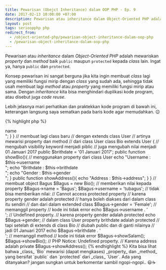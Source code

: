 ```yaml
---
title: Pewarisan (Obejct Inheritance) dalam OOP PHP - Ep. 9
date: 2017-02-13 10:08:00 +07:00
description: Pewarisan atau inheritance dalam Object-Oriented PHP adalah mewariskan property dan method baik public maupun protected kepada class lain. Ingat ya, hanya public dan protected.
layout: post
tags: serioopphp php
redirect_from:
  - /object-oriented-php/pewarisan-object-inheritance-dalam-oop-php
  - /pewarisan-object-inheritance-dalam-oop-php
---
```


Pewarisan atau _inheritance_ dalam _Object-Oriented PHP_ adalah mewariskan _property_ dan _method_ baik `public` maupun `protected` kepada _class_ lain. Ingat ya, hanya `public` dan `protected`.

Konsep pewarisan ini sangat berguna jika kita ingin membuat _class_ lagi yang memiliki fungsi mirip dengan _class_ yang sudah ada, sehingga tidak usah membuat lagi _method_ atau _property_ yang memiliki fungsi mirip atau sama. Dengan _inheritance_ kita bisa menghindari duplikasi kode program, atau disebut juga _code reuse_.

Lebih jelasnya mari perhatikan dan praktekkan kode program di bawah ini, keterangan langsung saya sematkan pada baris kode agar memudahkan. 😉

{% highlight php %}
<?php
class User
{
    public $name;
    public $username;
    protected $brithdate = '03 Juni 2016';
    private $address = 'Yogyakarta';
    protected $gender = 'Male';

    public function showSalam(){
        echo "Salam... nama saya $this->name <br/>";
    }
}

// membuat lagi class baru
// dengan extends class User
// artinya mewarisi property dan method
// dari class User
class Bio extends User
{
    // mengubah visibility keyword menjadi piblic
    // juga mengubah nilai menjadi 01 Januari 2017
    public $brithdate = '01 Januari 2017';

    public function showBio(){
        // menggunakan property dari class User
        echo "Username : $this->username <br/>";
        echo "Brithdate : $this->brithdate <br/>";
        echo "Gender : $this->gender <br/>";
    }

    public function showAddress(){
        echo "Address : $this->address";
    }
}

// membuat object Bagus
$Bagus = new Bio();

// memberikan nilai kepada property
$Bagus->name = 'Bagus';
$Bagus->username = 'tubagus';

// tidak bisa memberikan nilai:
// Cannot access protected property
// karena property gender adalah protected
// hanya boleh diakses dari dalam class itu sendiri
// dan dari dalam extended class
$Bagus->gender = 'Female';

// memanggil property
// kode ini tidak error
echo $Bagus->username . '<br/>';

// Undefined property.
// karena property gender adalah protected
echo $Bagus->gender;

// dalam class User property brithdate adalah protected
// tapi setelah di extends di class Bio
// diubah public dan di ganti nilainya
// jadi 01 Januari 2017
echo $Bagus->brithdate . '<br/>';

// memanggil method
// kode ini tidak error
$Bagus->showSalam();
$Bagus->showBio();

// PHP Notice:  Undefined property.
// Karena address adalah private
$Bagus->showAddress();
{% endhighlight %}

Kita bisa lihat bahwa _class_ `Bio` mewarisi (dapat mengkases) _property_ dan _method_ yang bersifat `public` dan `protected` dari _class_ `User`. Ada yang ditanyakan? jangan sungkan untuk berkomentar sambil ngopi-ngopi.. 😃☕
